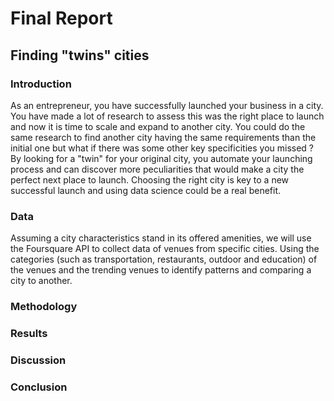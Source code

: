 # Final Report

## Finding "twins" cities

### Introduction

As an entrepreneur, you have successfully launched your business in a city. You have made a lot of research to assess this was the right place to launch and now it is time to scale and expand to another city. 
You could do the same research to find another city having the same requirements than the initial one but what if there was some other key specificities you missed ?
By looking for a "twin" for your original city, you automate your launching process and can discover more peculiarities that would make a city the perfect next place to launch.
Choosing the right city is key to a new successful launch and using data science could be a real benefit.

### Data

Assuming a city characteristics stand in its offered amenities, we will use the Foursquare API to collect data of venues from specific cities.
Using the categories (such as transportation, restaurants, outdoor and education) of the venues and the trending venues to identify patterns and comparing a city to another.

### Methodology

### Results

### Discussion

### Conclusion
